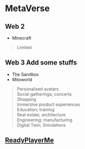 # MetaVerse  
## Web 2  
- Minecraft  
> Limited

## Web 3  Add some stuffs
- The Sandbox  
- Mitoworld  
> Personalised avatars  
> Social gatherings; concerts  
> Shopping  
> Immersive product experiences  
> Education; training  
> Real estate; architecture  
> Engineering; manufacturing  
> Digital Twin; Simulations

## [ReadyPlayerMe](https://readyplayer.me)
